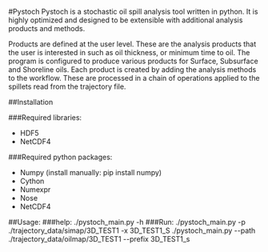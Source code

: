 


#Pystoch
Pystoch is a stochastic oil spill analysis tool written in python. It is highly optimized and designed to be extensible with additional analysis products and methods. 

Products are defined at the user level. These are the analysis products that the user is interested in such as oil thickness, or minimum time to oil. The program is configured to produce various products for Surface, Subsurface and Shoreline oils. Each product is created by adding the analysis methods to the workflow. These are processed in a chain of operations applied to the spillets read from the trajectory file.



##Installation

###Required libraries:
* HDF5
* NetCDF4
    
###Required python packages:
* Numpy (install manually: pip install numpy)
* Cython
* Numexpr
* Nose
* NetCDF4
    
    
##Usage: 
###help:
    ./pystoch_main.py -h 
###Run:
    ./pystoch_main.py -p ./trajectory_data/simap/3D_TEST1 -x 3D_TEST1_S
    ./pystoch_main.py --path ./trajectory_data/oilmap/3D_TEST1 --prefix 3D_TEST1_s